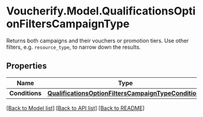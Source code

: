 # Voucherify.Model.QualificationsOptionFiltersCampaignType
Returns both campaigns and their vouchers or promotion tiers. Use other filters, e.g. `resource_type`, to narrow down the results.

## Properties

Name | Type | Description | Notes
------------ | ------------- | ------------- | -------------
**Conditions** | [**QualificationsOptionFiltersCampaignTypeConditions**](QualificationsOptionFiltersCampaignTypeConditions.md) |  | [optional] 

[[Back to Model list]](../../README.md#documentation-for-models) [[Back to API list]](../../README.md#documentation-for-api-endpoints) [[Back to README]](../../README.md)

